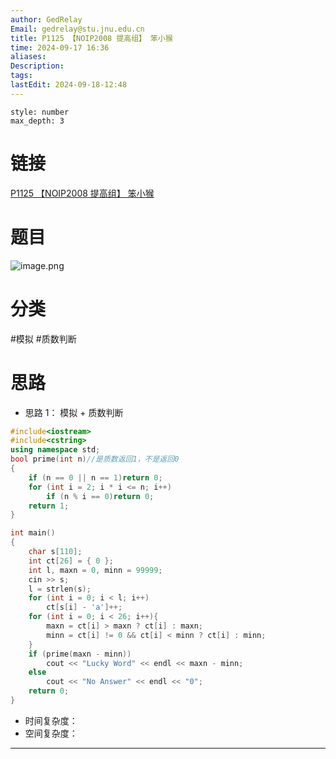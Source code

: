 ```yaml
---
author: GedRelay
Email: gedrelay@stu.jnu.edu.cn
title: P1125 【NOIP2008 提高组】 笨小猴
time: 2024-09-17 16:36
aliases: 
Description: 
tags: 
lastEdit: 2024-09-18-12:48
---
```


```toc
style: number
max_depth: 3
```

# 链接
[P1125 【NOIP2008 提高组】 笨小猴](https://www.luogu.com.cn/problem/P1125) 

# 题目
![image.png](https://ged-pic-bed.oss-cn-guangzhou.aliyuncs.com/img/202409171636837.png)


# 分类
#模拟 #质数判断 

# 思路
- 思路 1：
模拟 + 质数判断


```cpp
#include<iostream>
#include<cstring>
using namespace std;
bool prime(int n)//是质数返回1，不是返回0
{
	if (n == 0 || n == 1)return 0;
	for (int i = 2; i * i <= n; i++)
		if (n % i == 0)return 0;
	return 1;
}

int main()
{
	char s[110];
	int ct[26] = { 0 };
	int l, maxn = 0, minn = 99999;
	cin >> s;
	l = strlen(s);
	for (int i = 0; i < l; i++)
		ct[s[i] - 'a']++;
	for (int i = 0; i < 26; i++){
		maxn = ct[i] > maxn ? ct[i] : maxn;
		minn = ct[i] != 0 && ct[i] < minn ? ct[i] : minn;
	}
	if (prime(maxn - minn))
		cout << "Lucky Word" << endl << maxn - minn;
	else
		cout << "No Answer" << endl << "0";
	return 0;
}
```


- 时间复杂度：
- 空间复杂度：


---

